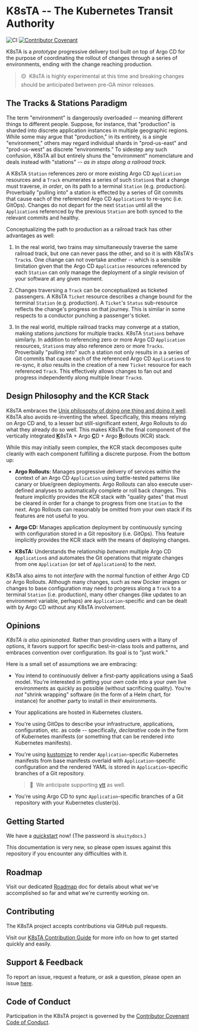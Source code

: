 # K8sTA -- The Kubernetes Transit Authority

![CI](https://github.com/akuityio/k8sta-prototype/actions/workflows/ci.yaml/badge.svg)
[![Contributor Covenant](https://img.shields.io/badge/Contributor%20Covenant-2.1-4baaaa.svg)](CODE_OF_CONDUCT.md)

K8sTA is a _prototype_ progressive delivery tool built on top of Argo CD for the
purpose of coordinating the rollout of changes through a series of environments,
ending with the change reaching production.

> 🟡&nbsp;&nbsp;K8sTA is highly experimental at this time and breaking changes
> should be anticipated between pre-GA minor releases.

## The Tracks & Stations Paradigm

The term "environment" is dangerously overloaded -- meaning different things to
different people. Suppose, for instance, that "production" is sharded into
discrete application instances in multiple geographic regions. While some may
argue that "production," in its entirety, is a single "environment," others may
regard individual shards in "prod-us-east" and "prod-us-west" as discrete
"environments." To sidestep any such confusion, K8sTA all but entirely shuns the
"environment" nomenclature and deals instead with "stations" -- _as in stops
along a railroad track._

A K8sTA `Station` references zero or more existing Argo CD `Application`
resources and a `Track` enumerates a series of such `Station`s that a change
must traverse, _in order_, on its path to a terminal `Station` (e.g.
production). Proverbially "pulling into" a station is effected by a series of
Git commits that cause each of the referenced Argo CD `Application`s to re-sync
(i.e. GitOps). Changes do not depart for the next `Station` until all the
`Application`s referenced by the previous `Station` are both synced to the
relevant commits and healthy.

Conceptualizing the path to production as a railroad track has other advantages
as well:

1. In the real world, two trains may simultaneously traverse the same railroad
   track, but one can never pass the other, and so it is with K8sTA's `Track`s.
   One change can not overtake another -- which is a sensible limitation given
   that the Argo CD `Application` resources referenced by each `Station` can
   only manage the deployment of a _single_ revision of your software at any
   given moment.

1. Changes traversing a `Track` can be conceptualized as ticketed passengers. A
   K8sTA `Ticket` resource describes a change bound for the terminal `Station`
   (e.g. production). A `Ticket`'s `Status` sub-resource reflects the change's
   progress on that journey. This is similar in some respects to a conductor
   punching a passenger's ticket.

1. In the real world, multiple railroad tracks may converge at a station, making
   stations _junctions_ for multiple tracks. K8sTA `Station`s behave similarly.
   In addition to referencing zero or more Argo CD `Application` resources,
   `Station`s may also reference zero or more `Tracks`. Proverbially "pulling
   into" such a station not only results in a a series of Git commits that cause
   each of the referenced Argo CD `Application`s to re-sync, it _also_ results
   in the creation of a new `Ticket` resource for each referenced `Track`. This
   effectively allows changes to fan out and progress independently along
   multiple linear `Track`s.

## Design Philosophy and the KCR Stack

K8sTA embraces the
[Unix philosophy of doing one thing and doing it well](https://en.wikipedia.org/wiki/Unix_philosophy#Do_One_Thing_and_Do_It_Well).
K8sTA also avoids re-inventing the wheel. Specifically, this means relying on
Argo CD and, to a lesser but still-significant extent, Argo Rollouts to do what
they already do so well. This makes K8sTA the final component of the vertically
integrated <b><u>K</u></b>8sTA + Argo <b><u>C</u></b>D + 
Argo <b><u>R</u></b>ollouts (KCR) stack.

While this may initially seem complex, the KCR stack decomposes quite cleanly
with each component fulfilling a discrete purpose. From the bottom up:

* __Argo Rollouts:__ Manages progressive delivery of services _within_ the
  context of an Argo CD `Application` using battle-tested patterns like canary
  or blue/green deployments. Argo Rollouts can also execute user-defined
  analyses to automatically complete or roll back changes. This feature
  implicitly provides the KCR stack with "quality gates" that must be cleared
  in order for a change to progress from one `Station` to the next. Argo
  Rollouts can reasonably be omitted from your own stack if its features are not
  useful to you.

* __Argo CD:__ Manages application deployment by continuously syncing with
  configuration stored in a Git repository (i.e. GitOps). This feature
  implicitly provides the KCR stack with the means of deploying changes.

* __K8sTA:__ Understands the relationship _between_ multiple Argo CD
  `Application`s and automates the Git operations that migrate changes from one
  `Application` (or set of `Application`s) to the next.

K8sTA also aims to not _interfere_ with the normal function of either Argo CD or
Argo Rollouts. Although many changes, such as new Docker images or changes to
base configuration may need to progress along a `Track` to a terminal `Station`
(i.e. production), many other changes (like updates to an environment variable,
perhaps) are `Application`-specific and can be dealt with by Argo CD without any
K8sTA involvement.

## Opinions

_K8sTA is also opinionated._ Rather than providing users with a litany of
options, it favors support for specific best-in-class tools and patterns, and
embraces convention over configuration. Its goal is to "just work."

Here is a small set of assumptions we are embracing:

* You intend to continuously deliver a first-party applications using a SaaS
  model. You're interested in getting your _own_ code into a your _own_ live
  environments as quickly as possible (without sacrificing quality). You're
  _not_ "shrink wrapping" software (in the form of a Helm chart, for instance)
  for another party to install in _their_ environments.

* Your applications are hosted in Kubernetes clusters.

* You're using GitOps to describe your infrastructure, applications,
  configuration, etc. as code -- specifically, _declarative_ code in the
  form of Kubernetes manifests (or something that can be rendered into
  Kubernetes manifests).

* You're using [kustomize](https://github.com/kubernetes-sigs/kustomize) to
  render `Application`-specific Kubernetes manifests from base manifests
  overlaid with `Application`-specific configuration and the rendered YAML is
  stored in `Application`-specific branches of a Git repository.

  > 📝&nbsp;&nbsp;We anticipate supporting
  > [ytt](https://github.com/vmware-tanzu/carvel-ytt) as well.

* You're using Argo CD to sync `Application`-specific branches of a Git
  repository with your Kubernetes cluster(s).

## Getting Started

We have a
[quickstart](https://docs-k8sta-akuity-io.netlify.app/getting-started/quickstart)
now! (The password is `akuitydocs`.)

This documentation is very new, so please open issues against this repository if
you encounter any difficulties with it.

## Roadmap

Visit our dedicated [Roadmap](metadocs/ROADMAP.md) doc for details about what we've
accomplished so far and what we're currently working on.

## Contributing

The K8sTA project accepts contributions via GitHub pull requests.

Visit our
[K8sTA Contribution Guide](https://docs-k8sta-akuity-io.netlify.app/contributor-guide/)
for more info on how to get started quickly and easily.

## Support & Feedback

To report an issue, request a feature, or ask a question, please open an issue
[here](https://github.com/akuityio/k8sta-prototype/issues).

## Code of Conduct

Participation in the K8sTA project is governed by the
[Contributor Covenant Code of Conduct](https://docs-k8sta-akuity-io.netlify.app/contributor-guide/code-of-conduct/).
